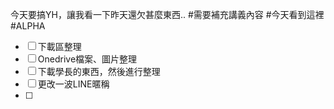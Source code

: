 今天要搞YH，讓我看一下昨天還欠甚麼東西..
#需要補充講義內容 
#今天看到這裡 
#ALPHA
- [ ] 下載區整理
- [ ] Onedrive檔案、圖片整理
- [ ] 下載學長的東西，然後進行整理
- [ ] 更改一波LINE暱稱
- [ ] 